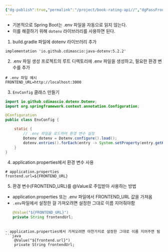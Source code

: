 ```yaml
---
{"dg-publish":true,"permalink":"/project/book-rating-api//","dgPassFrontmatter":true,"noteIcon":"","created":"2024-10-20T13:47:30.998+09:00","updated":"2024-11-07T22:10:25.358+09:00"}
---
```




- 기본적으로 Spring Boot는 .env 파일을 자동으로 읽지 않는다.
- 이를 해결하기 위해 `dotenv` 라이브러리를 사용하면 된다.

1. build.gradle 파일에 dotenv 라이브러리 추가
```shell
implementation 'io.github.cdimascio:java-dotenv:5.2.2'
```



2. .env 파일 생성
프로젝트의 루트 디렉토리에 .env 파일을 생성하고, 필요한 환경 변수를 추가
```shell
# .env 파일 예시
FRONTEND_URL=http://localhost:3000
```



3.  `EnvConfig` 클래스 만들기
```java
import io.github.cdimascio.dotenv.Dotenv;
import org.springframework.context.annotation.Configuration;

@Configuration
public class EnvConfig {

    static {
        // .env 파일을 로드하여 환경 변수 설정
        Dotenv dotenv = Dotenv.configure().load();
        dotenv.entries().forEach(entry -> System.setProperty(entry.getKey(), entry.getValue()));
    }
}
```



4. application.properties에서 환경 변수 사용
```shell
# application.properties
frontend.url=${FRONTEND_URL}
```


5. 환경 변수(FRONTEND_URL)를 @Value로 주입받아 사용하는 방법
-  application.properties 또는 .env 파일에서 FRONTEND_URL 값을 가져옴
- `.env`파일에서 설정한 걸 가져오려면 설정한 그대로 이름 지어줘야함
	```java
    @Value("${FRONTEND_URL}")
    private String frontendUrl;
```

- application.properties에서 가져오려면 마찬가지로 설정한 그대로 이름 지어주면 됨
```java
    @Value("${frontend.url}")
    private String frontendUrl;
```